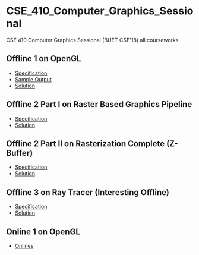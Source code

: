 # CSE_410_Computer_Graphics_Sessional
CSE 410 Computer Graphics Sessional (BUET CSE'18) all courseworks

## Offline 1 on OpenGL
 * [Specification](https://github.com/hishamcse/CSE_410_Computer_Graphics_Sessional/blob/main/Offline%201/cse410_offline1_specification.pdf)
 * [Sample Output](https://github.com/hishamcse/CSE_410_Computer_Graphics_Sessional/tree/main/Offline%201/cse410_offline1_sample_linux)
 * [Solution](https://github.com/hishamcse/CSE_410_Computer_Graphics_Sessional/tree/main/Offline%201/1805004)
 
## Offline 2 Part I on Raster Based Graphics Pipeline
 * [Specification](https://github.com/hishamcse/CSE_410_Computer_Graphics_Sessional/blob/main/Offline%202%20Part%20I/Offline%202%20Rasterization%20(Part%201).pdf)
 * [Solution](https://github.com/hishamcse/CSE_410_Computer_Graphics_Sessional/tree/main/Offline%202%20Part%20I/1805004)
  
## Offline 2 Part II on Rasterization Complete (Z-Buffer)
 * [Specification](https://github.com/hishamcse/CSE_410_Computer_Graphics_Sessional/blob/main/Offline%202%20Part%20II_Complete/Offline%202%20Rasterization%20(Complete).pdf)
 * [Solution](https://github.com/hishamcse/CSE_410_Computer_Graphics_Sessional/tree/main/Offline%202%20Part%20II_Complete/1805004)
 
## Offline 3 on Ray Tracer (Interesting Offline)
 * [Specification](https://github.com/hishamcse/CSE_410_Computer_Graphics_Sessional/tree/main/Offline%203/Assignment-RayTracer)
 * [Solution](https://github.com/hishamcse/CSE_410_Computer_Graphics_Sessional/tree/main/Offline%203/Solution)
 
## Online 1 on OpenGL
 * [Onlines](https://github.com/hishamcse/CSE_410_Computer_Graphics_Sessional/tree/main/Online%201)
